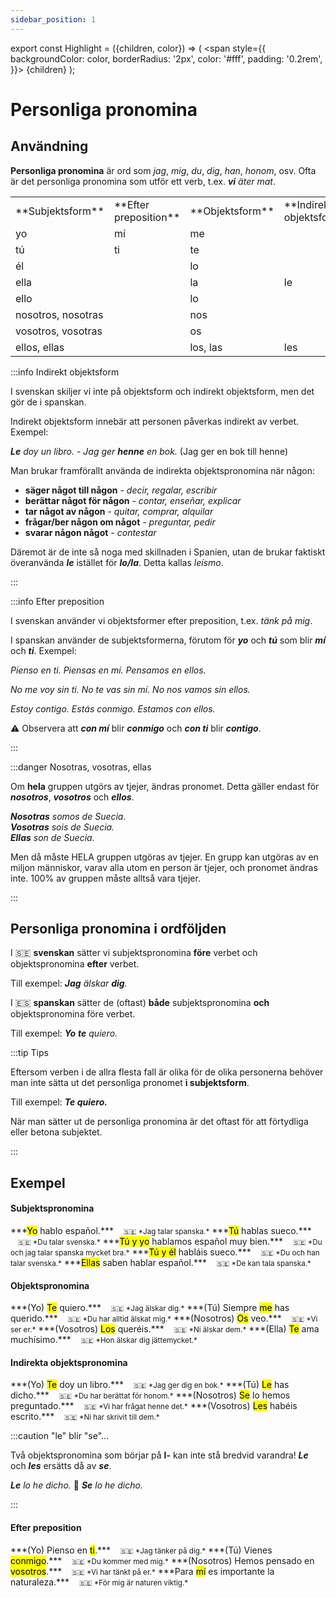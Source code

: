```yaml
---
sidebar_position: 1
---
```


export const Highlight = ({children, color}) => (
  <span
    style={{
      backgroundColor: color,
      borderRadius: '2px',
      color: '#fff',
      padding: '0.2rem',
    }}>
    {children}
  </span>
);

# <Highlight color="var(--highlight)">Personliga pronomina</Highlight>

## <Highlight color="#ff4802">Användning</Highlight>

**Personliga pronomina** är ord som *jag*, *mig*, *du*, *dig*, *han*, *honom*, osv. Ofta är det personliga pronomina som utför ett verb, t.ex. ***vi** äter mat*.

<div class="tablepronomina">  
<table>
  <tbody>
    <tr>
      <td> **Subjektsform**</td>
      <td> **Efter preposition**</td>
      <td> **Objektsform**</td>
      <td> **Indirekt objektsform**</td>
    </tr>
    <tr>
      <td> yo</td>
      <td> mí</td>
      <td colspan="2">me</td>
    </tr>
    <tr>
      <td> tú</td>
      <td> ti</td>
      <td colspan="2">te</td>
    </tr>
    <tr>
      <td colspan="2">él</td>
      <td> lo</td>
      <td rowspan="3">le</td>
    </tr>
    <tr>
      <td colspan="2">ella</td>
      <td> la</td>
    </tr>
    <tr>
      <td colspan="2">ello</td>
      <td> lo</td>
    </tr>
    <tr>
      <td colspan="2">nosotros, nosotras</td>
      <td colspan="2">nos</td>
    </tr>
    <tr>
      <td colspan="2">vosotros, vosotras</td>
      <td colspan="2">os</td>
    </tr>
    <tr>
      <td colspan="2">ellos, ellas</td>
      <td>los, las</td>
      <td>les</td>
    </tr>
  </tbody>
</table>
</div>

:::info Indirekt objektsform

I svenskan skiljer vi inte på objektsform och indirekt objektsform, men det gör de i spanskan.

Indirekt objektsform innebär att personen påverkas indirekt av verbet. Exempel:

***Le** doy un libro.* - *Jag ger **henne** en bok.* (Jag ger en bok till henne)

Man brukar framförallt använda de indirekta objektspronomina när någon:

- **säger något till någon** - *decir, regalar, escribir*
- **berättar något för någon** - *contar, enseñar, explicar*
- **tar något av någon** - *quitar, comprar, alquilar*
- **frågar/ber någon om något** - *preguntar, pedir*
- **svarar någon något** - *contestar*

Däremot är de inte så noga med skillnaden i Spanien, utan de brukar faktiskt överanvända ***le*** istället för ***lo/la***. Detta kallas *leísmo*.

:::

:::info Efter preposition

I svenskan använder vi objektsformer efter preposition, t.ex. *tänk på mig*.

I spanskan använder de subjektsformerna, förutom för ***yo*** och ***tú*** som blir ***mí*** och ***ti***. Exempel:

*Pienso en ti. 
Piensas en mí.
Pensamos en ellos.*

*No me voy sin ti. 
No te vas sin mí. 
No nos vamos sin ellos.*

*Estoy contigo.
Estás conmigo.
Estamos con ellos.*

⚠️ Observera att ***con mí*** blir ***conmigo*** och ***con ti*** blir ***contigo***.

:::

:::danger Nosotras, vosotras, ellas

Om **hela** gruppen utgörs av tjejer, ändras pronomet. Detta gäller endast för ***nosotros***, ***vosotros*** och ***ellos***.

***Nosotras** somos de Suecia.*    
***Vosotras** sois de Suecia.*    
***Ellas** son de Suecia.*    

Men då måste HELA gruppen utgöras av tjejer. En grupp kan utgöras av en miljon människor, varav alla utom en person är tjejer, och pronomet ändras inte. 100% av gruppen måste alltså vara tjejer.

:::

## <Highlight color="#ff4802">Personliga pronomina i ordföljden</Highlight>

I 🇸🇪 **svenskan** sätter vi subjektspronomina **före** verbet och objektspronomina **efter** verbet. 

Till exempel: ***Jag** älskar **dig**.*

I 🇪🇸 **spanskan** sätter de (oftast) **både** subjektspronomina **och** objektspronomina före verbet.

Till exempel: ***Yo** **te** quiero.*

:::tip Tips

Eftersom verben i de allra flesta fall är olika för de olika personerna behöver man inte sätta ut det personliga pronomet **i subjektsform**.

Till exempel: ***Te quiero.***

När man sätter ut de personliga pronomina är det oftast för att förtydliga eller betona subjektet.

:::

## <Highlight color="#ff4802">Exempel</Highlight>

#### <Highlight color="#ff4802">Subjektspronomina</Highlight>

<div class="custom-quote">  
***<mark>Yo</mark> hablo español.***   
&nbsp;&nbsp;&nbsp;<small>🇸🇪 *Jag talar spanska.*</small>   
***<mark>Tú</mark> hablas sueco.***   
&nbsp;&nbsp;&nbsp;<small>🇸🇪 *Du talar svenska.*</small>      
***<mark>Tú y yo</mark> hablamos español muy bien.***   
&nbsp;&nbsp;&nbsp;<small>🇸🇪 *Du och jag talar spanska mycket bra.*</small>    
***<mark>Tú y él</mark> habláis sueco.***   
&nbsp;&nbsp;&nbsp;<small>🇸🇪 *Du och han talar svenska.*</small>    
***<mark>Ellas</mark> saben hablar español.***   
&nbsp;&nbsp;&nbsp;<small>🇸🇪 *De kan tala spanska.*</small>   
</div>

#### <Highlight color="#ff4802">Objektspronomina</Highlight>

<div class="custom-quote">  
***(Yo) <mark>Te</mark> quiero.***   
&nbsp;&nbsp;&nbsp;<small>🇸🇪 *Jag älskar dig.*</small>   
***(Tú) Siempre <mark>me</mark> has querido.***   
&nbsp;&nbsp;&nbsp;<small>🇸🇪 *Du har alltid älskat mig.*</small>      
***(Nosotros) <mark>Os</mark> veo.***   
&nbsp;&nbsp;&nbsp;<small>🇸🇪 *Vi ser er.*</small>    
***(Vosotros) <mark>Los</mark> queréis.***   
&nbsp;&nbsp;&nbsp;<small>🇸🇪 *Ni älskar dem.*</small>    
***(Ella) <mark>Te</mark> ama muchísimo.***   
&nbsp;&nbsp;&nbsp;<small>🇸🇪 *Hon älskar dig jättemycket.*</small>   
</div>

#### <Highlight color="#ff4802">Indirekta objektspronomina</Highlight>

<div class="custom-quote">  
***(Yo) <mark>Te</mark> doy un libro.***   
&nbsp;&nbsp;&nbsp;<small>🇸🇪 *Jag ger dig en bok.*</small>   
***(Tú) <mark>Le</mark> has dicho.***   
&nbsp;&nbsp;&nbsp;<small>🇸🇪 *Du har berättat för honom.*</small>      
***(Nosotros) <mark>Se</mark> lo hemos preguntado.***   
&nbsp;&nbsp;&nbsp;<small>🇸🇪 *Vi har frågat henne det.*</small>    
***(Vosotros) <mark>Les</mark> habéis escrito.***   
&nbsp;&nbsp;&nbsp;<small>🇸🇪 *Ni har skrivit till dem.*</small>     
</div>

:::caution "le" blir "se"...

Två objektspronomina som börjar på **l-** kan inte stå bredvid varandra! ***Le*** och ***les*** ersätts då av ***se***.

***Le** lo he dicho.* 🔀 ***Se** lo he dicho.*

:::

#### <Highlight color="#ff4802">Efter preposition</Highlight>

<div class="custom-quote">  
***(Yo) Pienso en <mark>ti</mark>.***   
&nbsp;&nbsp;&nbsp;<small>🇸🇪 *Jag tänker på dig.*</small>   
***(Tú) Vienes <mark>conmigo</mark>.***   
&nbsp;&nbsp;&nbsp;<small>🇸🇪 *Du kommer med mig.*</small>      
***(Nosotros) Hemos pensado en <mark>vosotros</mark>.***   
&nbsp;&nbsp;&nbsp;<small>🇸🇪 *Vi har tänkt på er.*</small>    
***Para <mark>mí</mark> es importante la naturaleza.***   
&nbsp;&nbsp;&nbsp;<small>🇸🇪 *För mig är naturen viktig.*</small>     
</div>